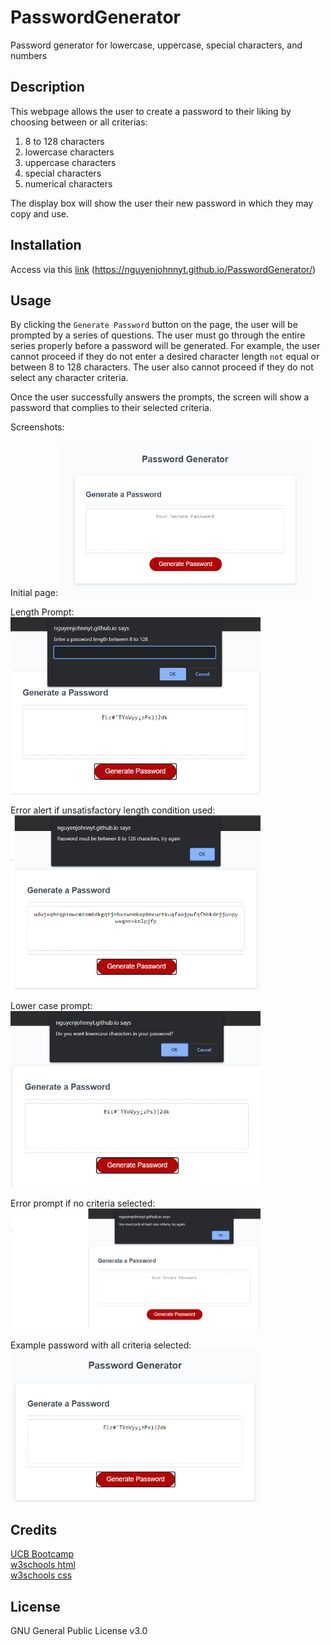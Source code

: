 # PasswordGenerator
Password generator for lowercase, uppercase, special characters, and numbers

## Description
This webpage allows the user to create a password to their liking by choosing between or all criterias:

1. 8 to 128 characters
2. lowercase characters
3. uppercase characters
4. special characters
5. numerical characters

The display box will show the user their new password in which they may copy and use.

## Installation

Access via this [link](https://nguyenjohnnyt.github.io/PasswordGenerator/) (https://nguyenjohnnyt.github.io/PasswordGenerator/)

## Usage

By clicking the `Generate Password` button on the page, the user will be prompted by a series of questions.  The user must go through the entire series properly before a password will be generated.  For example, the user cannot proceed if they do not enter a desired character length `not` equal or between 8 to 128 characters.  The user also cannot proceed if they do not select any character criteria.

Once the user successfully answers the prompts, the screen will show a password that complies to their selected criteria.

Screenshots:\
\
Initial page:
<img src="./assets/images/base_website.png" alt="base website" width="400"/>

Length Prompt: <img src="./assets/images/length_prompt.png" alt="length prompt" width="400"/>

Error alert if unsatisfactory length condition used: <img src="./assets/images/error_prompt1.png" alt="error alert if unsatisfactory length" width="400"/>

Lower case prompt: <img src="./assets/images/lowerCase_prompt.png" alt="lower case prompt" width="400"/>

Error prompt if no criteria selected: <img src="./assets/images/error_prompt2.png" alt="error prompt if no criteria accepted" width="400"/>

Example password with all criteria selected: <img src="./assets/images/20_all_char_example.png" alt="example password with all criteria selected" width="400"/>

## Credits

[UCB Bootcamp](https://bootcampspot.com/)\
[w3schools html](https://www.w3schools.com/html/)\
[w3schools css](https://www.w3schools.com/css/)

## License

GNU General Public License v3.0
